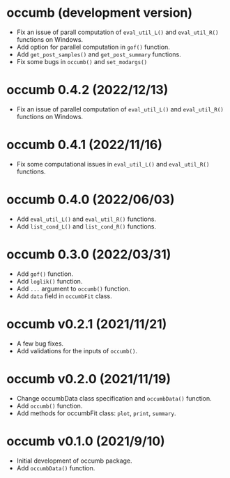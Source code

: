 # occumb (development version)
* Fix an issue of parall computation of `eval_util_L()` and `eval_util_R()` functions on Windows.
* Add option for parallel computation in `gof()` function.
* Add `get_post_samples()` and `get_post_summary` functions.
* Fix some bugs in `occumb()` and `set_modargs()`

# occumb 0.4.2 (2022/12/13)
* Fix an issue of parallel computation of `eval_util_L()` and `eval_util_R()` functions on Windows.

# occumb 0.4.1 (2022/11/16)
* Fix some computational issues in `eval_util_L()` and `eval_util_R()` functions.

# occumb 0.4.0 (2022/06/03)
* Add `eval_util_L()` and `eval_util_R()` functions.
* Add `list_cond_L()` and `list_cond_R()` functions.

# occumb 0.3.0 (2022/03/31)
* Add `gof()` function.
* Add `loglik()` function.
* Add `...` argument to `occumb()` function.
* Add `data` field in `occumbFit` class.

# occumb v0.2.1 (2021/11/21)
* A few bug fixes.
* Add validations for the inputs of `occumb()`.

# occumb v0.2.0 (2021/11/19)
* Change occumbData class specification and `occumbData()` function.
* Add `occumb()` function.
* Add methods for occumbFit class: `plot`, `print`, `summary`.

# occumb v0.1.0 (2021/9/10)
* Initial development of occumb package.
* Add `occumbData()` function.

